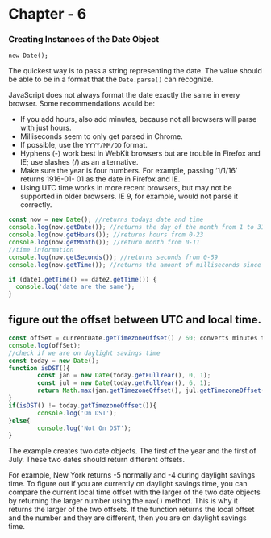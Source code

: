 # Chapter - 6

### Creating Instances of the Date Object

`new Date();`

The quickest way is to pass a string representing the date. The value should be able to be in a format that
the `Date.parse()` can recognize.

JavaScript does not always format the date exactly the same in every browser. Some recommendations would be:

- If you add hours, also add minutes, because not all browsers will parse with just hours.
- Milliseconds seem to only get parsed in Chrome.
- If possible, use the `YYYY/MM/DD` format.
- Hyphens (-) work best in WebKit browsers but are trouble in Firefox and IE; use slashes (/) as an alternative.
- Make sure the year is four numbers. For example, passing ‘1/1/16’ returns 1916-01- 01 as the date in Firefox and IE.
- Using UTC time works in more recent browsers, but may not be supported in older browsers. IE 9, for example, would not
  parse it correctly.

```js
const now = new Date(); //returns todays date and time
console.log(now.getDate()); //returns the day of the month from 1 to 31 console.log(now.getDay()); //returns the day of the week its zero based like an array 0 - 6; console.log(now.getFullYear()); //returns the current year
console.log(now.getHours()); //returns hours from 0-23
console.log(now.getMonth()); //return month from 0-11
//time information
console.log(now.getSeconds()); //returns seconds from 0-59
console.log(now.getTime()); //returns the amount of milliseconds since the first of January 1970

if (date1.getTime() == date2.getTime()) {
  console.log('date are the same');
}
```

## figure out the offset between UTC and local time.

```js
const offSet = currentDate.getTimezoneOffset() / 60; converts minutes to hours
console.log(offSet);
//check if we are on daylight savings time
const today = new Date();
function isDST(){
        const jan = new Date(today.getFullYear(), 0, 1);
        const jul = new Date(today.getFullYear(), 6, 1);
        return Math.max(jan.getTimezoneOffset(), jul.getTimezoneOffset());
}
if(isDST() != today.getTimezoneOffset()){
        console.log('On DST');
}else{
        console.log('Not On DST');
}
```

The example creates two date objects. The first of the year and the first of July. These two dates should return
different offsets.

For example, New York returns -5 normally and -4 during daylight savings time. To figure out if you are currently on
daylight savings time, you can compare the current local time offset with the larger of the two date objects by
returning the larger number using the `max()` method. This is why it returns the larger of the two offsets. If the
function returns the local offset and the number and they are different, then you are on daylight savings time.
